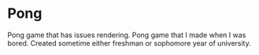 # Pong
Pong game that has issues rendering.
Pong game that I made when I was bored. Created sometime either freshman or sophomore year of university.
